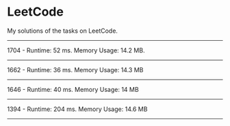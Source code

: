 # LeetCode
My solutions of the tasks on LeetCode.
____
1704 - Runtime: 52 ms.
       Memory Usage: 14.2 MB.
____
1662 - Runtime: 36 ms.
       Memory Usage: 14.3 MB
____
1646 - Runtime: 40 ms.
       Memory Usage: 14 MB
____
1394 - Runtime: 204 ms.
       Memory Usage: 14.6 MB
____
